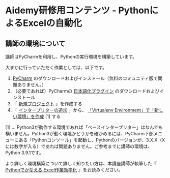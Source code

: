 # Aidemy研修用コンテンツ - PythonによるExcelの自動化
## 講師の環境について
講師はPyCharmを利用し、Pythonの実行環境を構築しています。

大まかに行っていただく作業としては、以下です。

1.  [PyCharm](https://www.jetbrains.com/ja-jp/pycharm/download) のダウンロードおよびインストール（無料のコミュニティ版で問題ありません。）
2. （必要であれば）PyCharmの [日本語化プラグイン](https://mergedoc.osdn.jp/#pleiades.html#PLUGIN) のダウンロードおよびインストール
3. 「 [新規プロジェクト](https://pleiades.io/help/pycharm/creating-and-running-your-first-python-project.html) 」を作成する
4. 「 [インタープリターの追加](https://pleiades.io/help/pycharm/configuring-local-python-interpreters.html) 」から、  [「Virtualenv Environment」で「新しい環境」を作成](https://pleiades.io/help/pycharm/creating-virtual-environment.html) [1] する

[1] ... Python3が動作する環境であれば「ベースインタープリター」はなんでも構いません。Python3が動く環境かどうかを確かめるには、PyCharm下部メニューにある「Pythonコンソール」を起動し、Pythonのバージョンが、3.X.X（Xには数字が入る）であれば問題ありません。ご参考までに講師の環境は、Python 3.9.1です。

より詳しく環境構築について詳しく知りたい方は、本講座講師が執筆した『 [Pythonでかなえる Excel作業効率化](https://www.amazon.co.jp/dp/B08FBZK2DC/) 』をお読みください。
